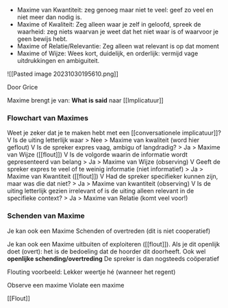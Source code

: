 - Maxime van Kwantiteit: zeg genoeg maar niet te veel: geef zo veel en niet meer dan nodig is.
- Maxime of Kwaliteit: Zeg alleen waar je zelf in geloofd, spreek de waarheid: zeg niets waarvan je weet dat het niet waar is of waarvoor je geen bewijs hebt.
- Maxime of Relatie/Relevantie: Zeg alleen wat relevant is op dat moment
- Maxime of Wijze: Wees kort, duidelijk, en orderlijk: vermijd vage uitdrukkingen en ambiguiteit.

![[Pasted image 20231030195610.png]]

Door Grice

Maxime brengt je van: **What is said** naar [[Implicatuur]]

### Flowchart van Maximes

Weet je zeker dat je te maken hebt met een [[conversationele implicatuur]]?
V
Is de uiting letterlijk waar > Nee > Maxime van kwaliteit (word hier geflout)
V
Is de spreker expres vaag, ambigu of langdradig? > Ja > Maxime van Wijze ([[flout]])
V
Is de volgorde waarin de informatie wordt gepresenteerd van belang > Ja > Maxime van Wijze (observing)
V
Geeft de spreker expres te veel of te weinig informatie (niet informatief) > Ja > Maxime van Kwantiteit ([[flout]])
V
Had de spreker specifieker kunnen zijn, maar was die dat niet? > Ja > Maxime van kwantiteit (observing)
V
Is de uiting letterlijk gezien irrelevant of is de uiting alleen relevant in de specifieke context? > Ja > Maxime van Relatie (komt veel voor!)




### Schenden van Maxime

Je kan ook een Maxime Schenden of overtreden (dit is niet cooperatief)

Je kan ook een Maxime uitbuiten of exploiteren ([[flout]]).
Als je dit openlijk doet (overt): het is de bedoeling dat de hoorder dit doorheeft. Ook wel **openlijke schending/overtreding** De spreker is dan nogsteeds coöperatief


Flouting voorbeeld: Lekker weertje hé (wanneer het regent)

Observe een maxime
Violate een maxime


[[Flout]]

